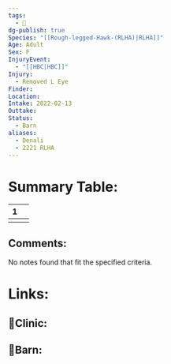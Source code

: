 ```yaml
---
tags:
  - 🦅
dg-publish: true
Species: "[[Rough-legged-Hawk-(RLHA)|RLHA]]"
Age: Adult
Sex: F
InjuryEvent:
  - "[[HBC|HBC]]"
Injury:
  - Removed L Eye
Finder: 
Location: 
Intake: 2022-02-13
Outtake: 
Status:
  - Barn
aliases:
  - Denali
  - 2221 RLHA
---
```


# Summary Table:

<div><table class="dataview table-view-table"><thead class="table-view-thead"><tr class="table-view-tr-header"><th class="table-view-th"><span></span><span class="dataview small-text">1</span></th><th class="table-view-th"><span></span></th></tr></thead><tbody class="table-view-tbody"><tr><td><span></span></td><td><span></span></td></tr></tbody></table></div>

## Comments:

<p><span><p dir="auto">No notes found that fit the specified criteria.</p></span></p>

# Links:

## 🏥Clinic:



## 🏡Barn:


